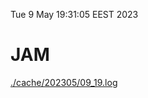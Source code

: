 Tue  9 May 19:31:05 EEST 2023
# JAM
<a href='./cache/202305/09_19.log'>./cache/202305/09_19.log</a>
